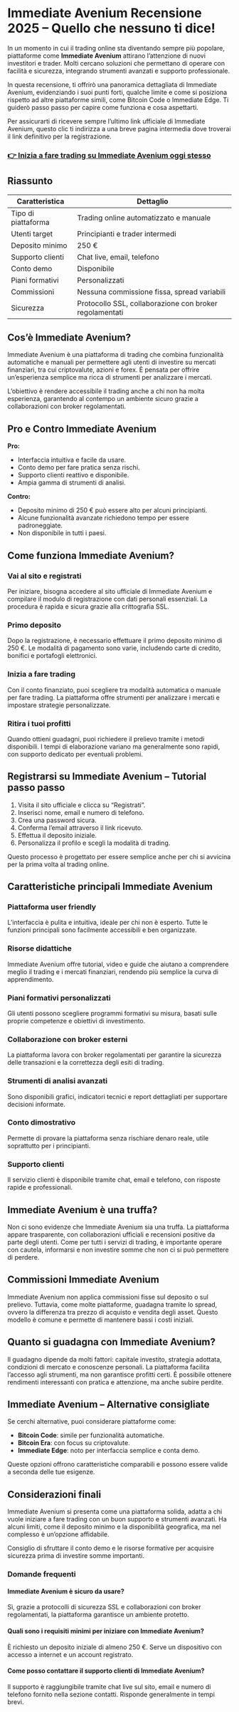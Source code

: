 # Immediate Avenium Recensione 2025 – Quello che nessuno ti dice!
 

In un momento in cui il trading online sta diventando sempre più popolare, piattaforme come **Immediate Avenium** attirano l’attenzione di nuovi investitori e trader. Molti cercano soluzioni che permettano di operare con facilità e sicurezza, integrando strumenti avanzati e supporto professionale.

In questa recensione, ti offrirò una panoramica dettagliata di Immediate Avenium, evidenziando i suoi punti forti, qualche limite e come si posiziona rispetto ad altre piattaforme simili, come Bitcoin Code o Immediate Edge. Ti guiderò passo passo per capire come funziona e cosa aspettarti.

Per assicurarti di ricevere sempre l’ultimo link ufficiale di Immediate Avenium, questo clic ti indirizza a una breve pagina intermedia dove troverai il link definitivo per la registrazione.

### [👉 Inizia a fare trading su Immediate Avenium oggi stesso](https://github.com/Frederick67Pittman/cheerio/blob/main/66it.md)
## Riassunto

| Caratteristica              | Dettaglio                                     |
|----------------------------|----------------------------------------------|
| Tipo di piattaforma         | Trading online automatizzato e manuale       |
| Utenti target              | Principianti e trader intermedi              |
| Deposito minimo             | 250 €                                        |
| Supporto clienti            | Chat live, email, telefono                    |
| Conto demo                  | Disponibile                                  |
| Piani formativi             | Personalizzati                               |
| Commissioni                 | Nessuna commissione fissa, spread variabili |
| Sicurezza                  | Protocollo SSL, collaborazione con broker regolamentati  |

## Cos’è Immediate Avenium?

Immediate Avenium è una piattaforma di trading che combina funzionalità automatiche e manuali per permettere agli utenti di investire su mercati finanziari, tra cui criptovalute, azioni e forex. È pensata per offrire un’esperienza semplice ma ricca di strumenti per analizzare i mercati.

L’obiettivo è rendere accessibile il trading anche a chi non ha molta esperienza, garantendo al contempo un ambiente sicuro grazie a collaborazioni con broker regolamentati.

## Pro e Contro Immediate Avenium

**Pro:**
- Interfaccia intuitiva e facile da usare.
- Conto demo per fare pratica senza rischi.
- Supporto clienti reattivo e disponibile.
- Ampia gamma di strumenti di analisi.

**Contro:**
- Deposito minimo di 250 € può essere alto per alcuni principianti.
- Alcune funzionalità avanzate richiedono tempo per essere padroneggiate.
- Non disponibile in tutti i paesi.

## Come funziona Immediate Avenium?

### Vai al sito e registrati

Per iniziare, bisogna accedere al sito ufficiale di Immediate Avenium e compilare il modulo di registrazione con dati personali essenziali. La procedura è rapida e sicura grazie alla crittografia SSL.

### Primo deposito

Dopo la registrazione, è necessario effettuare il primo deposito minimo di 250 €. Le modalità di pagamento sono varie, includendo carte di credito, bonifici e portafogli elettronici.

### Inizia a fare trading

Con il conto finanziato, puoi scegliere tra modalità automatica o manuale per fare trading. La piattaforma offre strumenti per analizzare i mercati e impostare strategie personalizzate.

### Ritira i tuoi profitti

Quando ottieni guadagni, puoi richiedere il prelievo tramite i metodi disponibili. I tempi di elaborazione variano ma generalmente sono rapidi, con supporto dedicato per eventuali problemi.

## Registrarsi su Immediate Avenium – Tutorial passo passo

1. Visita il sito ufficiale e clicca su “Registrati”.
2. Inserisci nome, email e numero di telefono.
3. Crea una password sicura.
4. Conferma l’email attraverso il link ricevuto.
5. Effettua il deposito iniziale.
6. Personalizza il profilo e scegli la modalità di trading.

Questo processo è progettato per essere semplice anche per chi si avvicina per la prima volta al trading online.

## Caratteristiche principali Immediate Avenium

### Piattaforma user friendly

L’interfaccia è pulita e intuitiva, ideale per chi non è esperto. Tutte le funzioni principali sono facilmente accessibili e ben organizzate.

### Risorse didattiche

Immediate Avenium offre tutorial, video e guide che aiutano a comprendere meglio il trading e i mercati finanziari, rendendo più semplice la curva di apprendimento.

### Piani formativi personalizzati

Gli utenti possono scegliere programmi formativi su misura, basati sulle proprie competenze e obiettivi di investimento.

### Collaborazione con broker esterni

La piattaforma lavora con broker regolamentati per garantire la sicurezza delle transazioni e la correttezza degli esiti di trading.

### Strumenti di analisi avanzati

Sono disponibili grafici, indicatori tecnici e report dettagliati per supportare decisioni informate.

### Conto dimostrativo

Permette di provare la piattaforma senza rischiare denaro reale, utile soprattutto per i principianti.

### Supporto clienti

Il servizio clienti è disponibile tramite chat, email e telefono, con risposte rapide e professionali.

## Immediate Avenium è una truffa?

Non ci sono evidenze che Immediate Avenium sia una truffa. La piattaforma appare trasparente, con collaborazioni ufficiali e recensioni positive da parte degli utenti. Come per tutti i servizi di trading, è importante operare con cautela, informarsi e non investire somme che non ci si può permettere di perdere.

## Commissioni Immediate Avenium

Immediate Avenium non applica commissioni fisse sul deposito o sul prelievo. Tuttavia, come molte piattaforme, guadagna tramite lo spread, ovvero la differenza tra prezzo di acquisto e vendita degli asset. Questo modello è comune e permette di mantenere bassi i costi iniziali.

## Quanto si guadagna con Immediate Avenium?

Il guadagno dipende da molti fattori: capitale investito, strategia adottata, condizioni di mercato e conoscenze personali. La piattaforma facilita l’accesso agli strumenti, ma non garantisce profitti certi. È possibile ottenere rendimenti interessanti con pratica e attenzione, ma anche subire perdite.

## Immediate Avenium – Alternative consigliate

Se cerchi alternative, puoi considerare piattaforme come:

- **Bitcoin Code**: simile per funzionalità automatiche.
- **Bitcoin Era**: con focus su criptovalute.
- **Immediate Edge**: noto per interfaccia semplice e conta demo.

Queste opzioni offrono caratteristiche comparabili e possono essere valide a seconda delle tue esigenze.

## Considerazioni finali

Immediate Avenium si presenta come una piattaforma solida, adatta a chi vuole iniziare a fare trading con un buon supporto e strumenti avanzati. Ha alcuni limiti, come il deposito minimo e la disponibilità geografica, ma nel complesso è un’opzione affidabile.

Consiglio di sfruttare il conto demo e le risorse formative per acquisire sicurezza prima di investire somme importanti.

### Domande frequenti

#### Immediate Avenium è sicuro da usare?

Sì, grazie a protocolli di sicurezza SSL e collaborazioni con broker regolamentati, la piattaforma garantisce un ambiente protetto.

#### Quali sono i requisiti minimi per iniziare con Immediate Avenium?

È richiesto un deposito iniziale di almeno 250 €. Serve un dispositivo con accesso a internet e un account registrato.

#### Come posso contattare il supporto clienti di Immediate Avenium?

Il supporto è raggiungibile tramite chat live sul sito, email e numero di telefono fornito nella sezione contatti. Risponde generalmente in tempi brevi.
